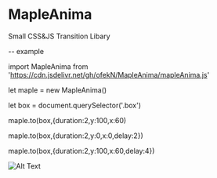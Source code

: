 # MapleAnima
Small CSS&amp;JS Transition Libary







-- example

import MapleAnima from 'https://cdn.jsdelivr.net/gh/ofekN/MapleAnima/mapleAnima.js'

let maple = new MapleAnima()

let box = document.querySelector('.box')

maple.to(box,{duration:2,y:100,x:60)

maple.to(box,{duration:2,y:0,x:0,delay:2})

maple.to(box,{duration:2,y:100,x:60,delay:4})



![Alt Text](https://media.giphy.com/media/vFKqnCdLPNOKc/giphy.gif)




